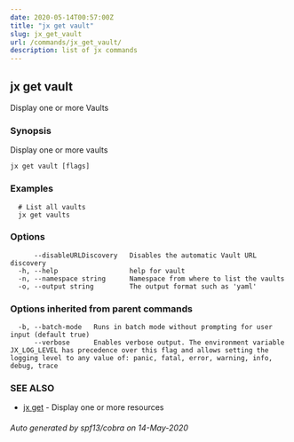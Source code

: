 ```yaml
---
date: 2020-05-14T00:57:00Z
title: "jx get vault"
slug: jx_get_vault
url: /commands/jx_get_vault/
description: list of jx commands
---
```

## jx get vault

Display one or more Vaults

### Synopsis

Display one or more vaults

```
jx get vault [flags]
```

### Examples

```
  # List all vaults
  jx get vaults
```

### Options

```
      --disableURLDiscovery   Disables the automatic Vault URL discovery
  -h, --help                  help for vault
  -n, --namespace string      Namespace from where to list the vaults
  -o, --output string         The output format such as 'yaml'
```

### Options inherited from parent commands

```
  -b, --batch-mode   Runs in batch mode without prompting for user input (default true)
      --verbose      Enables verbose output. The environment variable JX_LOG_LEVEL has precedence over this flag and allows setting the logging level to any value of: panic, fatal, error, warning, info, debug, trace
```

### SEE ALSO

* [jx get](/commands/jx_get/)	 - Display one or more resources

###### Auto generated by spf13/cobra on 14-May-2020
